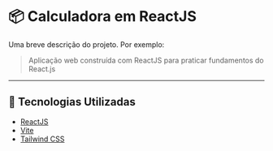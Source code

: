 # 📦 Calculadora em ReactJS

Uma breve descrição do projeto. Por exemplo:

> Aplicação web construída com ReactJS para praticar fundamentos do React.js

---

## 🚀 Tecnologias Utilizadas

- [ReactJS](https://reactjs.org/)
- [Vite](https://vitejs.dev/)
- [Tailwind CSS](https://tailwindcss.com/)

